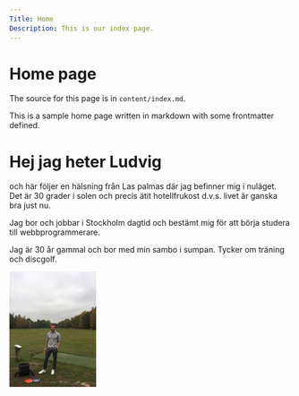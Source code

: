```yaml
---
Title: Home
Description: This is our index page.
---
```


Home page
==========================

The source for this page is in `content/index.md`.

This is a sample home page written in markdown with some frontmatter defined.

# Hej jag heter Ludvig

och här följer en hälsning från Las palmas där
jag befinner mig i nuläget. Det är 30 grader i solen och precis ätit
hotellfrukost d.v.s. livet är ganska bra just nu.

Jag bor och jobbar i Stockholm dagtid och bestämt mig för att börja
studera till webbprogrammerare.

Jag är 30 år gammal och bor med min sambo i sumpan. Tycker om träning
och discgolf.

![test](assets/img/jag.jpg)
